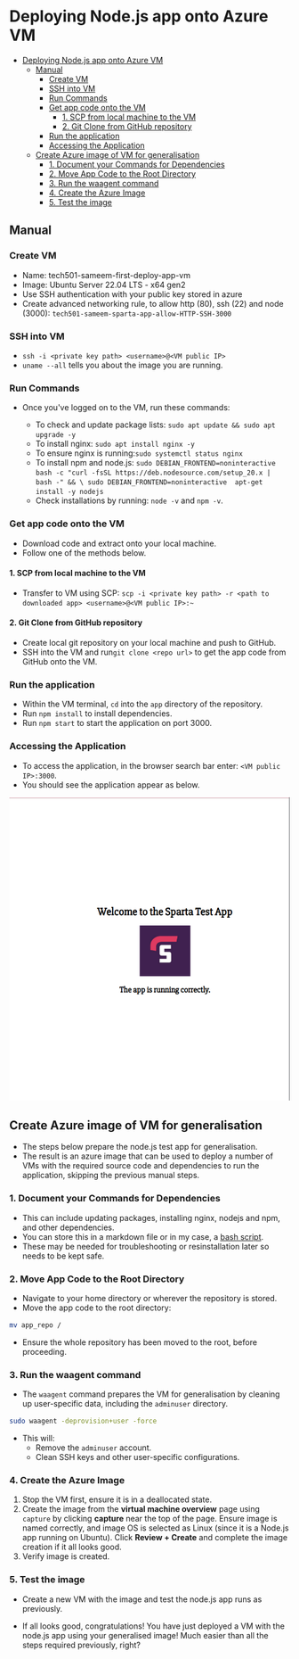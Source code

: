 # Deploying Node.js app onto Azure VM

- [Deploying Node.js app onto Azure VM](#deploying-nodejs-app-onto-azure-vm)
  - [Manual](#manual)
    - [Create VM](#create-vm)
    - [SSH into VM](#ssh-into-vm)
    - [Run Commands](#run-commands)
    - [Get app code onto the VM](#get-app-code-onto-the-vm)
      - [1. SCP from local machine to the VM](#1-scp-from-local-machine-to-the-vm)
      - [2. Git Clone from GitHub repository](#2-git-clone-from-github-repository)
    - [Run the application](#run-the-application)
    - [Accessing the Application](#accessing-the-application)
  - [Create Azure image of VM for generalisation](#create-azure-image-of-vm-for-generalisation)
    - [1. Document your Commands for Dependencies](#1-document-your-commands-for-dependencies)
    - [2. Move App Code to the Root Directory](#2-move-app-code-to-the-root-directory)
    - [3. Run the waagent command](#3-run-the-waagent-command)
    - [4. Create the Azure Image](#4-create-the-azure-image)
    - [5. Test the image](#5-test-the-image)

## Manual

### Create VM

- Name: tech501-sameem-first-deploy-app-vm
- Image: Ubuntu Server 22.04 LTS - x64 gen2
- Use SSH authentication with your public key stored in azure
- Create advanced networking rule, to allow http (80), ssh (22) and node (3000): `tech501-sameem-sparta-app-allow-HTTP-SSH-3000`

### SSH into VM

- `ssh -i <private key path> <username>@<VM public IP>`
- `uname --all` tells you about the image you are running.

### Run Commands

- Once you've logged on to the VM, run these commands:

  - To check and update package lists: `sudo apt update && sudo apt upgrade -y`
  - To install nginx: `sudo apt install nginx -y`
  - To ensure nginx is running:`sudo systemctl status nginx` 
  - To install npm and node.js: `sudo DEBIAN_FRONTEND=noninteractive bash -c "curl -fsSL https://deb.nodesource.com/setup_20.x | bash -" && \ sudo DEBIAN_FRONTEND=noninteractive  apt-get install -y nodejs`
  - Check installations by running: `node -v` and `npm -v`.

### Get app code onto the VM

- Download code and extract onto your local machine.
- Follow one of the methods below.

#### 1. SCP from local machine to the VM

- Transfer to VM using SCP: `scp -i <private key path> -r <path to downloaded app> <username>@<VM public IP>:~`

#### 2. Git Clone from GitHub repository

- Create local git repository on your local machine and push to GitHub.
- SSH into the VM and run`git clone <repo url>` to get the app code from GitHub onto the VM.

### Run the application

- Within the VM terminal, `cd` into the `app` directory of the repository.
- Run `npm install` to install dependencies.
- Run `npm start` to start the application on port 3000.

### Accessing the Application

- To access the application, in the browser search bar enter: `<VM public IP>:3000`.
- You should see the application appear as below.

![nodejs test app](../images/nodejs_test_app.png)

## Create Azure image of VM for generalisation

- The steps below prepare the node.js test app for generalisation.
- The result is an azure image that can be used to deploy a number of VMs with the required source code and dependencies to run the application, skipping the previous manual steps.

### 1. Document your Commands for Dependencies

- This can include updating packages, installing nginx, nodejs and npm, and other dependencies.
- You can store this in a markdown file or in my case, a [bash script](/nodejs_app_deployment/deploy_nodejs_app.sh).
- These may be needed for troubleshooting or resinstallation later so needs to be kept safe.
  
### 2. Move App Code to the Root Directory

- Navigate to your home directory or wherever the repository is stored.
- Move the app code to the root directory:

```bash
mv app_repo /
```

- Ensure the whole repository has been moved to the root, before proceeding.

### 3. Run the waagent command

- The `waagent` command prepares the VM for generalisation by cleaning up user-specific data, including the `adminuser` directory.

```bash
sudo waagent -deprovision+user -force
```

- This will:
  - Remove the `adminuser` account.
  - Clean SSH keys and other user-specific configurations.

### 4. Create the Azure Image

1. Stop the VM first, ensure it is in a deallocated state.
2. Create the image from the **virtual machine overview** page using `capture` by clicking **capture** near the top of the page. Ensure image is named correctly, and image OS is selected as Linux (since it is a Node.js app running on Ubuntu). Click **Review + Create** and complete the image creation if it all looks good.
3. Verify image is created.

### 5. Test the image

- Create a new VM with the image and test the node.js app runs as previously.

- If all looks good, congratulations! You have just deployed a VM with the node.js app using your generalised image! Much easier than all the steps required previously, right?
